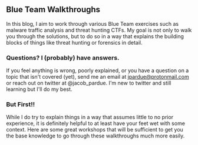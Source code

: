 ## Blue Team Walkthroughs

In this blog, I aim to work through various Blue Team exercises such as malware traffic analysis and threat hunting CTFs. My goal is not only to walk you through the solutions, but to do so in a way that explains the building blocks of things like threat hunting or forensics in detail. 


### Questions? I (probably) have answers.

If you feel anything is wrong, poorly explained, or you have a question on a topic that isn't covered (yet), send me an email at jpardue@protonmail.com or reach out on twitter at @jacob_pardue. I'm new to twitter and still learning but I'll do my best.

### But First!!

While I do try to explain things in a way that assumes little to no prior experience, it is definitely helpful to at least have your feet wet with some context. Here are some great workshops that will be sufficient to get you the base knowledge to go through these walkthroughs much more easily.
